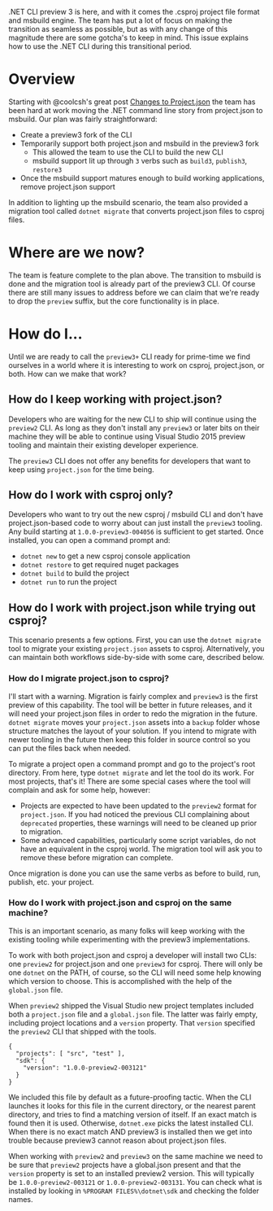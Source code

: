.NET CLI preview 3 is here, and with it comes the .csproj project file format and msbuild engine. The team has put a lot of focus on making the transition as seamless as possible, but as with any change of this magnitude there are some gotcha's to keep in mind. This issue explains how to use the .NET CLI during this transitional period.

# Overview
Starting with @coolcsh's great post [Changes to Project.json](https://blogs.msdn.microsoft.com/dotnet/2016/05/23/changes-to-project-json/) the team has been hard at work moving the .NET command line story from project.json to msbuild. Our plan was fairly straightforward:
- Create a preview3 fork of the CLI
- Temporarily support both project.json and msbuild in the preview3 fork
  - This allowed the team to use the CLI to build the new CLI
  - msbuild support lit up through `3` verbs such as `build3`, `publish3`, `restore3`
- Once the msbuild support matures enough to build working applications, remove project.json support

In addition to lighting up the msbuild scenario, the team also provided a migration tool called `dotnet migrate` that converts project.json files to csproj files.

# Where are we now?
The team is feature complete to the plan above. The transition to msbuild is done and the migration tool is already part of the preview3 CLI. Of course there are still many issues to address before we can claim that we're ready to drop the `preview` suffix, but the core functionality is in place.

# How do I...
Until we are ready to call the `preview3+` CLI ready for prime-time we find ourselves in a world where it is interesting to work on csproj, project.json, or both. How can we make that work?

## How do I keep working with project.json?
Developers who are waiting for the new CLI to ship will continue using the `preview2` CLI. As long as they don't install any `preview3` or later bits on their machine they will be able to continue using Visual Studio 2015 preview tooling and maintain their existing developer experience.

The `preview3` CLI does not offer any benefits for developers that want to keep using `project.json` for the time being.

## How do I work with csproj only?
Developers who want to try out the new csproj / msbuild CLI and don't have project.json-based code to worry about can just install the `preview3` tooling. Any build starting at `1.0.0-preview3-004056` is sufficient to get started. Once installed, you can open a command prompt and:
- `dotnet new` to get a new csproj console application
- `dotnet restore` to get required nuget packages
- `dotnet build` to build the project
- `dotnet run` to run the project

## How do I work with project.json while trying out csproj?
This scenario presents a few options. First, you can use the `dotnet migrate` tool to migrate your existing `project.json` assets to csproj. Alternatively, you can maintain both workflows side-by-side with some care, described below.

### How do I migrate project.json to csproj?
I'll start with a warning. Migration is fairly complex and `preview3` is the first preview of this capability. The tool will be better in future releases, and it will need your project.json files in order to redo the migration in the future. `dotnet migrate` moves your `project.json` assets into a `backup` folder whose structure matches the layout of your solution. If you intend to migrate with newer tooling in the future then keep this folder in source control so you can put the files back when needed.

To migrate a project open a command prompt and go to the project's root directory. From here, type `dotnet migrate` and let the tool do its work. For most projects, that's it! There are some special cases where the tool will complain and ask for some help, however:
- Projects are expected to have been updated to the `preview2` format for `project.json`.  If you had noticed the previous CLI complaining about `deprecated` properties, these warnings will need to be cleaned up prior to migration.
- Some advanced capabilities, particularly some script variables, do not have an equivalent in the csproj world. The migration tool will ask you to remove these before migration can complete.

Once migration is done you can use the same verbs as before to build, run, publish, etc. your project.

### How do I work with project.json and csproj on the same machine?
This is an important scenario, as many folks will keep working with the existing tooling while experimenting with the preview3 implementations.

To work with both project.json and csproj a developer will install two CLIs: one `preview2` for project.json and one `preview3` for csproj. There will only be one `dotnet` on the PATH, of course, so the CLI will need some help knowing which version to choose. This is accomplished with the help of the `global.json` file.

When `preview2` shipped the Visual Studio new project templates included both a `project.json` file and a `global.json` file. The latter was fairly empty, including project locations and a `version` property. That `version` specified the `preview2` CLI that shipped with the tools.


```
{
  "projects": [ "src", "test" ],
  "sdk": {
    "version": "1.0.0-preview2-003121"
  }
}
```

We included this file by default as a future-proofing tactic. When the CLI launches it looks for this file in the current directory, or the nearest parent directory, and tries to find a matching version of itself. If an exact match is found then it is used. Otherwise, `dotnet.exe` picks the latest installed CLI. When there is no exact match AND preview3 is installed then we get into trouble because preview3 cannot reason about project.json files.

When working with `preview2` and `preview3` on the same machine we need to be sure that `preview2` projects have a global.json present and that the `version` property is set to an installed preview2 version. This will typically be `1.0.0-preview2-003121` or `1.0.0-preview2-003131`. You can check what is installed by looking in `%PROGRAM FILES%\dotnet\sdk` and checking the folder names.
